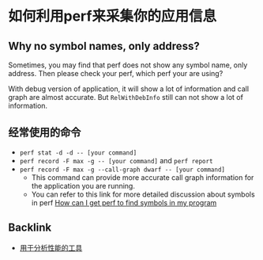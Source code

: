 # 如何利用perf来采集你的应用信息

## Why no symbol names, only address?

Sometimes, you may find that perf does not show any symbol name, only address. Then please check your perf, which perf your are using?

With debug version of application, it will show a lot of information and call graph are almost accurate. But `RelWithDebInfo` still can not show a lot of information.

## 经常使用的命令

* `perf stat -d -d -- [your command]`
* `perf record -F max -g -- [your command]` and `perf report`
* `perf record -F max -g --call-graph dwarf -- [your command]`
  * This command can provide more accurate call graph information for the application you are running. 
  * You can refer to this link for more detailed discussion about symbols in perf [How can I get perf to find symbols in my program](https://stackoverflow.com/questions/10933408/how-can-i-get-perf-to-find-symbols-in-my-program)

## Backlink

* [用于分析性能的工具](ToolsUsedforAnalysisPerformance.md)

